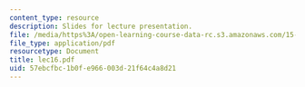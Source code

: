```yaml
---
content_type: resource
description: Slides for lecture presentation.
file: /media/https%3A/open-learning-course-data-rc.s3.amazonaws.com/15-511-financial-accounting-summer-2004/57ebcfbc1b0fe966003d21f64c4a8d21_lec16.pdf
file_type: application/pdf
resourcetype: Document
title: lec16.pdf
uid: 57ebcfbc-1b0f-e966-003d-21f64c4a8d21
---
```

